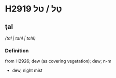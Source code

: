 # H2919 טַל / טל

## ṭal

_(tal | tahl | tahl)_

### Definition

from H2926; dew (as covering vegetation); dew; n-m

- dew, night mist
